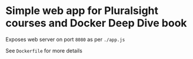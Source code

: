 # Simple web app for Pluralsight courses and Docker Deep Dive book

Exposes web server on port `8080` as per `./app.js`

See `Dockerfile` for more details
